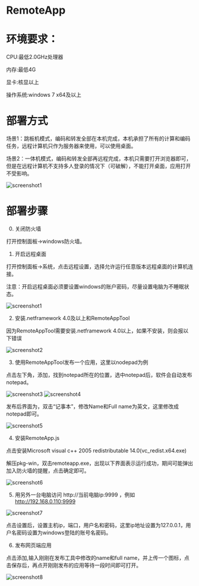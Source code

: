 # RemoteApp
# 环境要求：
CPU:最低2.0GHz处理器

内存:最低4G

显卡:核显以上

操作系统:windows 7 x64及以上

# 部署方式
场景1：跳板机模式，编码和转发全部在本机完成，本机承担了所有的计算和编码任务，远程计算机只作为服务器来使用，可以使用桌面。

场景2：一体机模式，编码和转发全部再远程完成，本机只需要打开浏览器即可，但是在远程计算机不支持多人登录的情况下（可破解），不能打开桌面，应用打开不受影响。

![screenshot1](frame.png)

# 部署步骤
0. 关闭防火墙

打开控制面板->windows防火墙。

1. 开启远程桌面

打开控制面板->系统，点击远程设置，选择允许运行任意版本远程桌面的计算机连接。

注意：开启远程桌面必须要设置windows的账户密码，尽量设置电脑为不睡眠状态。

![screenshot1](shot1.png)

2. 安装.netframework 4.0及以上和RemoteAppTool

因为RemoteAppTool需要安装.netframework 4.0以上，如果不安装，则会报以下错误

![screenshot2](shot2.png)

3. 使用RemoteAppTool发布一个应用，这里以nodepad为例

点击左下角，添加，找到notepad所在的位置，选中notepad后，软件会自动发布notepad。

![screenshot3](shot3.png)
![screenshot4](shot4.png)

发布后界面为，双击“记事本”，修改Name和Full name为英文，这里修改成notepad即可。

![screenshot5](shot5.png)

4. 安装RemoteApp.js

点击安装Microsoft visual c++ 2005 redistributable 14.0(vc_redist.x64.exe)

解压pkg-win，双击remoteapp.exe，出现以下界面表示运行成功，期间可能弹出加入防火墙的提醒，点击确定即可。

![screenshot6](shot6.png)

5. 用另外一台电脑访问 http://当前电脑ip:9999 ，例如 http://192.168.0.110:9999

![screenshot7](shot7.png)

点击设置后，设置主机ip，端口，用户名和密码，这里ip地址设置为127.0.0.1，用户名密码设置为windows登陆的账号名密码。

6. 发布网页端应用

点击添加,输入刚刚在发布工具中修改的name和full name，并上传一个图标，点击保存后，再点开刚刚发布的应用等待一段时间即可打开。

![screenshot8](shot8.png)


